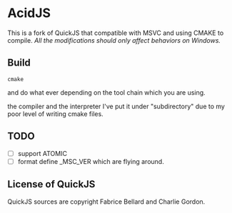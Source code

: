 # AcidJS
This is a fork of QuickJS that compatible with MSVC and using CMAKE to compile.
*All the modifications should only affect behaviors on Windows.*

## Build
```
cmake
```
and do what ever depending on the tool chain which you are using.

the compiler and the interpreter I've put it under "subdirectory" due to my poor level of writing cmake files.

## TODO
- [ ] support ATOMIC
- [ ] format define _MSC_VER which are flying around.

## License of QuickJS
QuickJS sources are copyright Fabrice Bellard and Charlie Gordon.
